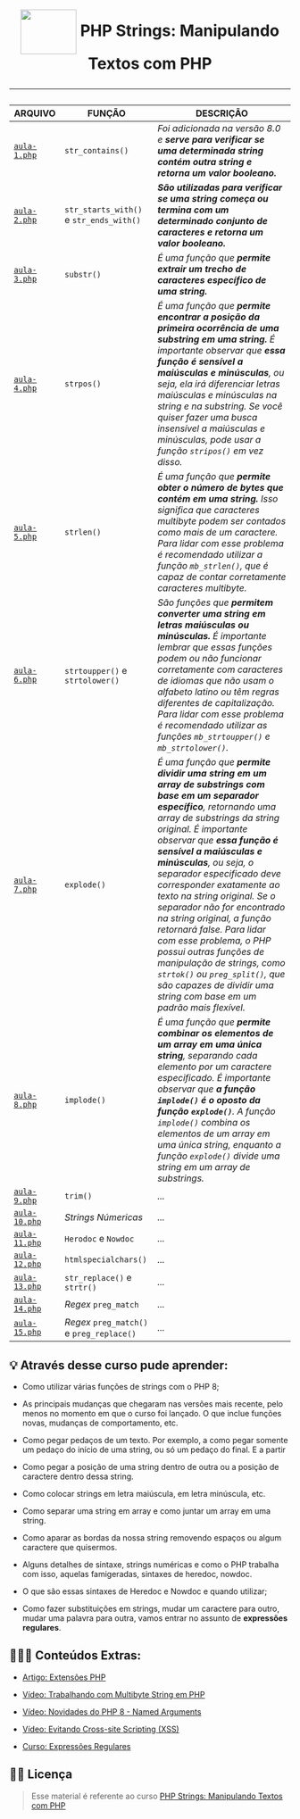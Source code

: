<h1 align="center">
  <img align="center" width="100px" height="80px" src="https://cdn.jsdelivr.net/gh/devicons/devicon/icons/php/php-plain.svg" />
  PHP Strings: Manipulando Textos com PHP
  <hr>
</h1>

| **ARQUIVO**         | **FUNÇÃO**                                      |  **DESCRIÇÃO**               |
| ------------------- | ----------------------------------------------- | ---------------------------- |
| [``aula-1.php``](https://github.com/AdrianoBispo/formacao-php/blob/master/arrays-e-strings/php-strings/aula-1.php)  | ``str_contains()``                              | _Foi adicionada na versão 8.0 e **serve para verificar se uma determinada string contém outra string e retorna um valor booleano.**_ |
| [``aula-2.php``](https://github.com/AdrianoBispo/formacao-php/blob/master/arrays-e-strings/php-strings/aula-2.php)  | ``str_starts_with()`` e ``str_ends_with()``     | _**São utilizadas para verificar se uma string começa ou termina com um determinado conjunto de caracteres e retorna um valor booleano.**_ |
| [``aula-3.php``](https://github.com/AdrianoBispo/formacao-php/blob/master/arrays-e-strings/php-strings/aula-3.php) | ``substr()``                                    | _É uma função que **permite extrair um trecho de caracteres específico de uma string.**_                       |
| [``aula-4.php``](https://github.com/AdrianoBispo/formacao-php/blob/master/arrays-e-strings/php-strings/aula-4.php)  | ``strpos()``                                    | _É uma função  que **permite encontrar a posição da primeira ocorrência de uma substring em uma string.** É importante observar que **essa função é sensível a maiúsculas e minúsculas**, ou seja, ela irá diferenciar letras maiúsculas e minúsculas na string e na substring. Se você quiser fazer uma busca insensível a maiúsculas e minúsculas, pode usar a função ``stripos()`` em vez disso._ |
| [``aula-5.php``](https://github.com/AdrianoBispo/formacao-php/blob/master/arrays-e-strings/php-strings/aula-5.php)  | ``strlen()``                                    | _É uma função que **permite obter o número de bytes que contém em uma string.**  Isso significa que caracteres multibyte podem ser contados como mais de um caractere. Para lidar com esse problema é recomendado utilizar a função ``mb_strlen()``, que é capaz de contar corretamente caracteres multibyte._ |
| [``aula-6.php``](https://github.com/AdrianoBispo/formacao-php/blob/master/arrays-e-strings/php-strings/aula-6.php)  | ``strtoupper()`` e ``strtolower()``              | _São funções que **permitem converter uma string em letras maiúsculas ou minúsculas.** É importante lembrar que essas funções podem ou não funcionar corretamente com caracteres de idiomas que não usam o alfabeto latino ou têm regras diferentes de capitalização. Para lidar com esse problema é recomendado utilizar as funções ``mb_strtoupper()`` e ``mb_strtolower()``._ |
| [``aula-7.php``](https://github.com/AdrianoBispo/formacao-php/blob/master/arrays-e-strings/php-strings/aula-7.php)  | ``explode()``                                   | _É uma função que **permite dividir uma string em um array de substrings com base em um separador específico**, retornando uma array de substrings da string original. É importante observar que **essa função é sensível a maiúsculas e minúsculas**, ou seja, o separador especificado deve corresponder exatamente ao texto na string original. Se o separador não for encontrado na string original, a função retornará false. Para lidar com esse problema, o PHP possui outras funções de manipulação de strings, como ``strtok()`` ou ``preg_split()``, que são capazes de dividir uma string com base em um padrão mais flexível._ |
| [``aula-8.php``](https://github.com/AdrianoBispo/formacao-php/blob/master/arrays-e-strings/php-strings/aula-8.php)  | ``implode()``                                   | _É uma função que **permite combinar os elementos de um array em uma única string**, separando cada elemento por um caractere especificado. É importante observar que **a função ``implode()`` é o oposto da função ``explode()``**. A função ``implode()`` combina os elementos de um array em uma única string, enquanto a função ``explode()`` divide uma string em um array de substrings._ |
| [``aula-9.php``](https://github.com/AdrianoBispo/formacao-php/blob/master/arrays-e-strings/php-strings/aula-9.php) | ``trim()``                                      | _..._                        |
| [``aula-10.php``](https://github.com/AdrianoBispo/formacao-php/blob/master/arrays-e-strings/php-strings/aula-10.php) | _Strings Númericas_                             | _..._                        |
| [``aula-11.php``](https://github.com/AdrianoBispo/formacao-php/blob/master/arrays-e-strings/php-strings/aula-11.php) | ``Herodoc`` e ``Nowdoc``                        | _..._                        |
| [``aula-12.php``](https://github.com/AdrianoBispo/formacao-php/blob/master/arrays-e-strings/php-strings/aula-12.php) | ``htmlspecialchars()``                          | _..._                        |
| [``aula-13.php``](https://github.com/AdrianoBispo/formacao-php/blob/master/arrays-e-strings/php-strings/aula-13.php) | ``str_replace()`` e ``strtr()``                 | _..._                        |
| [``aula-14.php``](https://github.com/AdrianoBispo/formacao-php/blob/master/arrays-e-strings/php-strings/aula-14.php) | _Regex_ ``preg_match``                          | _..._                        |
| [``aula-15.php``](https://github.com/AdrianoBispo/formacao-php/blob/master/arrays-e-strings/php-strings/aula-15.php) | _Regex_ ``preg_match()`` e ``preg_replace()``   | _..._                        |


## 💡 Através desse curso pude aprender:

- Como utilizar várias funções de strings com o PHP 8;

- As principais mudanças que chegaram nas versões mais recente, pelo menos no momento em que o curso foi lançado. O que inclue funções novas, mudanças de comportamento, etc.

- Como pegar pedaços de um texto. Por exemplo, a como pegar somente um pedaço do início de uma string, ou só um pedaço do final. E a partir 

- Como pegar a posição de uma string dentro de outra ou a posição de caractere dentro dessa string.

- Como colocar strings em letra maiúscula, em letra minúscula, etc. 

- Como separar uma string em array e como juntar um array em uma string.

- Como aparar as bordas da nossa string removendo espaços ou algum caractere que quisermos.

- Alguns detalhes de sintaxe, strings numéricas e como o PHP trabalha com isso, aquelas famigeradas, sintaxes de heredoc, nowdoc.

- O que são essas sintaxes de Heredoc e Nowdoc e quando utilizar;

- Como fazer substituições em strings, mudar um caractere para outro, mudar uma palavra para outra, vamos entrar no assunto de **expressões regulares**.

## 👨🏾‍🏫 Conteúdos Extras:

- [Artigo: Extensões PHP](https://dias.dev/2022-02-13-extensoes-php/)

- [Vídeo: Trabalhando com Multibyte String em PHP](https://cursos.alura.com.br/extra/alura-mais/trabalhando-com-multibyte-string-em-php-c64)

- [Vídeo: Novidades do PHP 8 - Named Arguments](https://youtu.be/epla4NyobjU)

- [Vídeo: Evitando Cross-site Scripting (XSS)](https://youtu.be/lntsVxPZibw)

- [Curso: Expressões Regulares](https://cursos.alura.com.br/course/expressoes-regulares)

## ✍🏽 Licença

> Esse material é referente ao curso <a href="https://www.alura.com.br/curso-online-php-strings-manipulando-textos-php">PHP Strings: Manipulando Textos com PHP</a>
